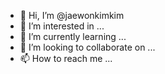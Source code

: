 - 👋 Hi, I’m @jaewonkimkim
- 👀 I’m interested in ...
- 🌱 I’m currently learning ...
- 💞️ I’m looking to collaborate on ...
- 📫 How to reach me ...

<!---
jaewonkimkim/jaewonkimkim is a ✨ special ✨ repository because its `README.md` (this file) appears on your GitHub profile.
You can click the Preview link to take a look at your changes.
--->
